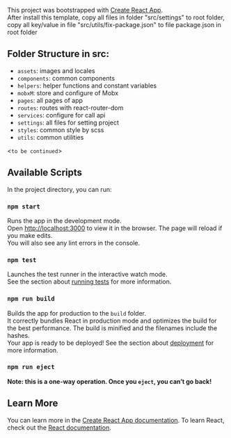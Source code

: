This project was bootstrapped with [Create React App](https://github.com/facebook/create-react-app).<br />
After install this template, copy all files in folder "src/settings" to root folder, copy all key/value in file "src/utils/fix-package.json" to file package.json in root folder

## Folder Structure in src:
* `assets`: images and locales
* `components`: common components
* `helpers`: helper functions and constant variables
* `mobxM`: store and configure of Mobx
* `pages`: all pages of app
* `routes`: routes with react-router-dom
* `services`: configure for call api
* `settings`: all files for setting project
* `styles`: common style by scss
* `utils`: common utilities

<`to be continued`>

## Available Scripts
In the project directory, you can run:

### `npm start`
Runs the app in the development mode.<br />
Open [http://localhost:3000](http://localhost:3000) to view it in the browser.
The page will reload if you make edits.<br />
You will also see any lint errors in the console.

### `npm test`
Launches the test runner in the interactive watch mode.<br />
See the section about [running tests](https://facebook.github.io/create-react-app/docs/running-tests) for more information.

### `npm run build`
Builds the app for production to the `build` folder.<br />
It correctly bundles React in production mode and optimizes the build for the best performance.
The build is minified and the filenames include the hashes.<br />
Your app is ready to be deployed!
See the section about [deployment](https://facebook.github.io/create-react-app/docs/deployment) for more information.

### `npm run eject`
**Note: this is a one-way operation. Once you `eject`, you can’t go back!**

## Learn More
You can learn more in the [Create React App documentation](https://facebook.github.io/create-react-app/docs/getting-started).
To learn React, check out the [React documentation](https://reactjs.org/).
